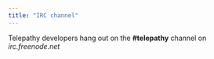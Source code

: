```yaml
---
title: "IRC channel"
---
```


Telepathy developers hang out on the **#telepathy** channel on *irc.freenode.net*
